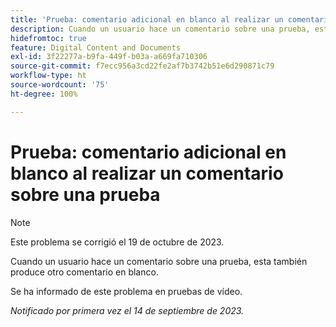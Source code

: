 ```yaml
---
title: 'Prueba: comentario adicional en blanco al realizar un comentario sobre una prueba'
description: Cuando un usuario hace un comentario sobre una prueba, esta también produce otro comentario en blanco.
hidefromtoc: true
feature: Digital Content and Documents
exl-id: 3f22277a-b9fa-449f-b03a-a669fa710306
source-git-commit: f7ecc956a3cd22fe2af7b3742b51e6d290871c79
workflow-type: ht
source-wordcount: '75'
ht-degree: 100%

---
```


# Prueba: comentario adicional en blanco al realizar un comentario sobre una prueba

<!--WF, WFP TOCs-->

>[!NOTE]
>
>Este problema se corrigió el 19 de octubre de 2023.

Cuando un usuario hace un comentario sobre una prueba, esta también produce otro comentario en blanco.

Se ha informado de este problema en pruebas de vídeo.

_Notificado por primera vez el 14 de septiembre de 2023._
